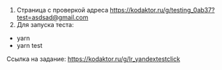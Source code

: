 
1. Страница с проверкой адреса https://kodaktor.ru/g/testing_0ab37?test=asdsad@gmail.com
2. Для запуска теста:

- yarn
- yarn test

Ссылка на задание: https://kodaktor.ru/g/lr_yandextestclick


